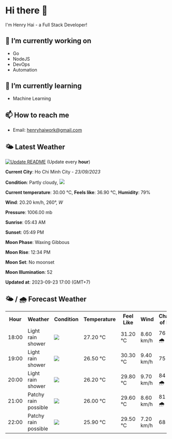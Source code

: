 # Hi there 👋

I'm Henry Hai - a Full Stack Developer!

## 🔭 I’m currently working on

- Go
- NodeJS
- DevOps
- Automation

## 🌱 I’m currently learning

- Machine Learning

## 📫 How to reach me

- Email: <henryhaiwork@gmail.com>

## 🌤️ Latest Weather
[![Update README](https://github.com/henry0hai/henry0hai/actions/workflows/udpateReadme.yml/badge.svg)](https://github.com/henry0hai/henry0hai/actions/workflows/udpateReadme.yml)
(Update every **hour**)
<!-- CURRENT_WEATHER:START -->
**Current City**: Ho Chi Minh City - *23/09/2023*

**Condition**: Partly cloudy, <img src="https://cdn.weatherapi.com/weather/64x64/day/116.png"/>

**Current temperature**: 30.00 °C, **Feels like**: 36.90 °C, **Humidity**: 79%

**Wind**: 20.20 km/h, 260°, *W*

**Pressure**: 1006.00 mb

**Sunrise**: 05:43 AM

**Sunset**: 05:49 PM

**Moon Phase**: Waxing Gibbous

**Moon Rise**: 12:34 PM

**Moon Set**: No moonset

**Moon Illumination**: 52

**Updated at**: 2023-09-23 17:00 (GMT+7)<!-- CURRENT_WEATHER:END -->

## 🌤️ / 🌧️ Forecast Weather
<!-- FORECAST_WEATHER:START -->
<table>
		<tr>
			<th>Hour</th>
			<th>Weather</th>
			<th>Condition</th>
			<th>Temperature</th>
			<th>Feel Like</th>
			<th>Wind</th>
			<th>Chance of Rain</th>
		</tr>
				<tr>
					<td>18:00</td>
					<td>Light rain shower</td>
					<td><img src='https://cdn.weatherapi.com/weather/64x64/night/353.png'/></td>
					<td>27.20 °C</td>
					<td>31.20 °C</td>
					<td>8.60 km/h</td>
					<td>76 % 🌧️</td>
				</tr>
				<tr>
					<td>19:00</td>
					<td>Light rain shower</td>
					<td><img src='https://cdn.weatherapi.com/weather/64x64/night/353.png'/></td>
					<td>26.50 °C</td>
					<td>30.30 °C</td>
					<td>9.40 km/h</td>
					<td>75 %</td>
				</tr>
				<tr>
					<td>20:00</td>
					<td>Light rain shower</td>
					<td><img src='https://cdn.weatherapi.com/weather/64x64/night/353.png'/></td>
					<td>26.20 °C</td>
					<td>29.80 °C</td>
					<td>9.70 km/h</td>
					<td>84 % 🌧️</td>
				</tr>
				<tr>
					<td>21:00</td>
					<td>Patchy rain possible</td>
					<td><img src='https://cdn.weatherapi.com/weather/64x64/night/176.png'/></td>
					<td>26.00 °C</td>
					<td>29.60 °C</td>
					<td>8.60 km/h</td>
					<td>81 % 🌧️</td>
				</tr>
				<tr>
					<td>22:00</td>
					<td>Patchy rain possible</td>
					<td><img src='https://cdn.weatherapi.com/weather/64x64/night/176.png'/></td>
					<td>25.90 °C</td>
					<td>29.50 °C</td>
					<td>7.20 km/h</td>
					<td>68 %</td>
				</tr>
</table>
<!-- FORECAST_WEATHER:END -->
